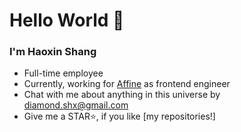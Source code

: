 # Hello World 👋

### I'm Haoxin Shang
- Full-time employee
- Currently, working for [Affine](https://affine.gitbook.io/affine/) as frontend engineer
- Chat with me about anything in this universe by diamond.shx@gmail.com
- Give me a STAR⭐, if you like [my repositories!]


